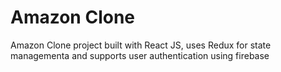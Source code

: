 # Amazon Clone

Amazon Clone project built with React JS, uses Redux for state managementa and supports user authentication using firebase